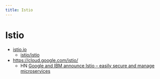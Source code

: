 ```yaml
---
title: Istio
---
```


# Istio

- [istio.io](https://istio.io/)
  - [istio/istio](https://github.com/istio/istio)
- https://cloud.google.com/istio/
  - HN [Google and IBM announce Istio – easily secure and manage microservices](https://news.ycombinator.com/item?id=14410533)
